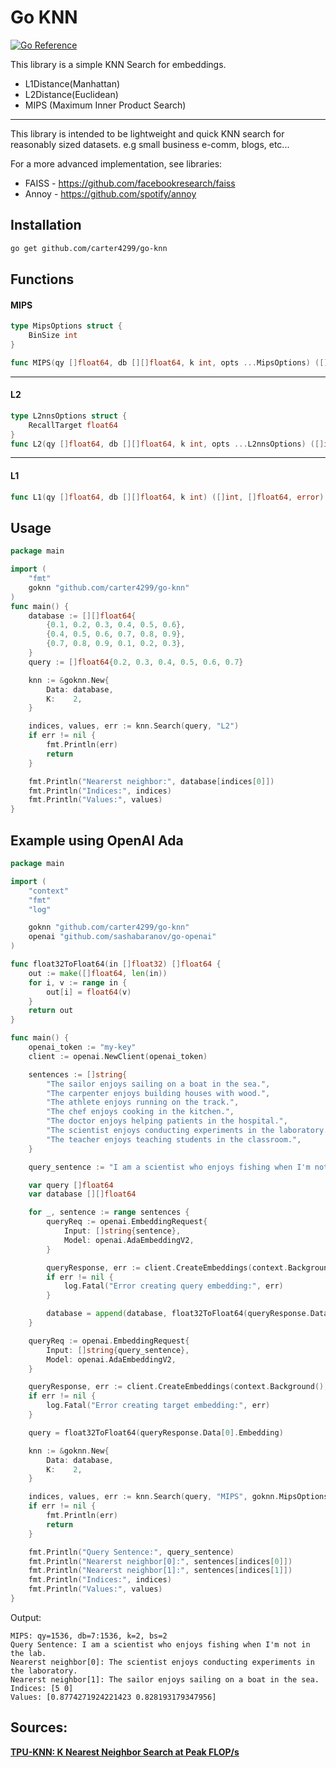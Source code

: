 # Go KNN
[![Go Reference](https://pkg.go.dev/badge/github.com/carter4299/go-knn.svg)](https://pkg.go.dev/github.com/carter4299/go-knn)

This library is a simple KNN Search for embeddings.
* L1Distance(Manhattan)
* L2Distance(Euclidean)
* MIPS (Maximum Inner Product Search)

---

This library is intended to be lightweight and quick KNN search for reasonably sized datasets. e.g small business e-comm, blogs, etc...

For a more advanced implementation, see libraries:
* FAISS - https://github.com/facebookresearch/faiss
* Annoy - https://github.com/spotify/annoy

## Installation
```sh
go get github.com/carter4299/go-knn
```

## Functions

#### MIPS
```go
type MipsOptions struct {
	BinSize int
}

func MIPS(qy []float64, db [][]float64, k int, opts ...MipsOptions) ([]int, []float64, error)
```

---

#### L2

```go 
type L2nnsOptions struct {
	RecallTarget float64
}
func L2(qy []float64, db [][]float64, k int, opts ...L2nnsOptions) ([]int, []float64, error)
```

---

#### L1
```go 
func L1(qy []float64, db [][]float64, k int) ([]int, []float64, error)
```

## Usage
```go
package main

import (
	"fmt"
	goknn "github.com/carter4299/go-knn"
)
func main() {
	database := [][]float64{
		{0.1, 0.2, 0.3, 0.4, 0.5, 0.6},
		{0.4, 0.5, 0.6, 0.7, 0.8, 0.9},
		{0.7, 0.8, 0.9, 0.1, 0.2, 0.3},
	}
	query := []float64{0.2, 0.3, 0.4, 0.5, 0.6, 0.7}

	knn := &goknn.New{
		Data: database,
		K:    2,
	}

	indices, values, err := knn.Search(query, "L2")
	if err != nil {
		fmt.Println(err)
		return
	}

	fmt.Println("Nearerst neighbor:", database[indices[0]])
	fmt.Println("Indices:", indices)
	fmt.Println("Values:", values)
}
```

## Example using OpenAI Ada
```go
package main

import (
	"context"
	"fmt"
	"log"

	goknn "github.com/carter4299/go-knn"
	openai "github.com/sashabaranov/go-openai"
)

func float32ToFloat64(in []float32) []float64 {
	out := make([]float64, len(in))
	for i, v := range in {
		out[i] = float64(v)
	}
	return out
}

func main() {
	openai_token := "my-key"
	client := openai.NewClient(openai_token)

	sentences := []string{
		"The sailor enjoys sailing on a boat in the sea.",
		"The carpenter enjoys building houses with wood.",
		"The athlete enjoys running on the track.",
		"The chef enjoys cooking in the kitchen.",
		"The doctor enjoys helping patients in the hospital.",
		"The scientist enjoys conducting experiments in the laboratory.",
		"The teacher enjoys teaching students in the classroom.",
	}

	query_sentence := "I am a scientist who enjoys fishing when I'm not in the lab."

	var query []float64
	var database [][]float64

	for _, sentence := range sentences {
		queryReq := openai.EmbeddingRequest{
			Input: []string{sentence},
			Model: openai.AdaEmbeddingV2,
		}

		queryResponse, err := client.CreateEmbeddings(context.Background(), queryReq)
		if err != nil {
			log.Fatal("Error creating query embedding:", err)
		}

		database = append(database, float32ToFloat64(queryResponse.Data[0].Embedding))
	}

	queryReq := openai.EmbeddingRequest{
		Input: []string{query_sentence},
		Model: openai.AdaEmbeddingV2,
	}

	queryResponse, err := client.CreateEmbeddings(context.Background(), queryReq)
	if err != nil {
		log.Fatal("Error creating target embedding:", err)
	}

	query = float32ToFloat64(queryResponse.Data[0].Embedding)

	knn := &goknn.New{
		Data: database,
		K:    2,
	}

	indices, values, err := knn.Search(query, "MIPS", goknn.MipsOptions{BinSize: 2})
	if err != nil {
		fmt.Println(err)
		return
	}

	fmt.Println("Query Sentence:", query_sentence)
	fmt.Println("Nearerst neighbor[0]:", sentences[indices[0]])
	fmt.Println("Nearerst neighbor[1]:", sentences[indices[1]])
	fmt.Println("Indices:", indices)
	fmt.Println("Values:", values)
}
```
Output:
```
MIPS: qy=1536, db=7:1536, k=2, bs=2
Query Sentence: I am a scientist who enjoys fishing when I'm not in the lab.
Nearerst neighbor[0]: The scientist enjoys conducting experiments in the laboratory.
Nearerst neighbor[1]: The sailor enjoys sailing on a boat in the sea.
Indices: [5 0]
Values: [0.8774271924221423 0.828193179347956]
```

## Sources:
**[TPU-KNN: K Nearest Neighbor Search at Peak FLOP/s](https://arxiv.org/abs/2206.14286)**
